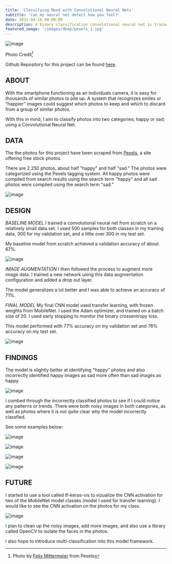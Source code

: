 ```yaml
---
title: 'Classifying Mood with Convolutional Neural Nets'
subtitle: 'Can my neural net detect how you feel?'
date: 2021-04-16 00:00:00
description: A binary classification convolutional neural net is trained to identify whether a person or a group of people in a photo are “happy” or “sad”
featured_image: '/images/deep/pexels_1.jpg'
---
```


![image](/images/deep/pexels_1.jpg)

Photo Credit[^1]

[^1]: Photo by [Felix Mittermeier](https://www.pexels.com/@felixmittermeier?utm_content=attributionCopyText&utm_medium=referral&utm_source=pexelss) from Pexels

Github Repository for this project can be found [here](https://github.com/lescardone/nn-project).

## ABOUT

With the smartphone functioning as an individuals camera, it is easy for thousands of similar photos to pile up. A system that recognizes smiles or "happier" images could suggest which photos to keep and which to discard from a group of similar photos.

With this in mind, I aim to classify photos into two categories; happy or sad; using a Convolutional Neural Net.


## DATA

The the photos for this project have been scraped from [Pexels](https://www.pexels.com), a site offering free stock photos. 

There are 2,250 photos, about half "happy" and half "sad." The photos were categorized using the Pexels tagging system. All happy photos were compiled from search results using the search term "happy" and all sad photos were compiled  using the search term "sad."

![image](/images/deep/ppt_01.jpeg)



## DESIGN

*BASELINE MODEL*
I trained a convolutional neural net from scratch on a relatively small data set. I used 500 samples for both classes in my training data, 300 for my validation set, and a little over 300 in my test set.

My baseline model from scratch achieved a validation accuracy of about 67%. 

![image](/images/deep/ppt_02.jpeg)

*IMAGE AUGMENTATION*
I then followed the process to augment more image data. I trained a new network using this data augmentation configuration and added a drop out layer. 

The model generalizes a lot better and I was able to achieve an accuracy of 71%.

*FINAL MODEL*
My final CNN model used transfer learning, with frozen weights from MobileNet. I used the Adam optimizer, and trained on a batch size of 20. I used early stopping to monitor the binary crossentropy loss.

This model performed with 77% accuracy on my validation set and 76% accuracy on my test set.
      
![image](/images/deep/ppt_03.jpeg)


## FINDINGS

The model is slightly better at identifying "happy" photos and also incorrectly identified happy images as sad more often than sad images as happy.

![image](/images/deep/ppt_04.jpeg)

I combed through the incorrectly classified photos to see if I could notice any patterns or trends. There were both noisy images in both categories, as well as photos where it is not quite clear why the model incorrectly classfied.

See some examples below:

![image](/images/deep/ppt_05.jpeg)

![image](/images/deep/ppt_06.jpeg)

![image](/images/deep/ppt_07.jpeg)

![image](/images/deep/ppt_08.jpeg)


## FUTURE

I started to use a tool called tf-keras-vis to vizualize the CNN activation for two of the MobileNet model classes (model I used for transfer learning). I would like to see the CNN activation on the photos for my class.

![image](/images/deep/ppt_09.jpeg)

I plan to clean up the noisy images, add more images, and also use a library called OpenCV to isolate the faces in the photos.

I also hope to introduce multi-classification into this model framework.